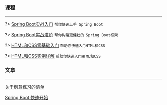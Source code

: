 ### 课程
----

?>  [Spring Boot实战入门](https://i.xue.taobao.com/detail.htm?spm=a2174.7765247.0.0.HOuZ9J&courseId=83262)
`帮你快速上手 Spring Boot `

?>  [Spring Boot实战进阶](https://i.xue.taobao.com/detail.htm?spm=a2174.7765247.0.0.HOuZ9J&courseId=83267)
`帮你构建更健壮的 Spring Boot框架`

?>  [HTML和CSS零基础入门](https://i.xue.taobao.com/detail.htm?spm=a2174.7765247.0.0.HOuZ9J&courseId=81553)
`帮助你快速入门HTML和CSS`

?>  [HTML和CSS实例详解](https://i.xue.taobao.com/detail.htm?spm=a2174.7765247.0.0.HOuZ9J&courseId=83280)
`帮助你快速入门HTML和CSS`

### 文章

----

[关于刻意练习的清单](zh-cn/blog/关于刻意练习的清单.md ":target=_blank")

[Spring Boot 快速开始](zh-cn/guides/spring-boot.md ":target=_blank")

<!-- ### 联系

[![](https://img.shields.io/badge/Telegram-中文群-40ace3.svg)](https://telegram.me/joinchat/BGyWwD9ZNqE3pLbhXc-VgQ)
[![](https://img.shields.io/badge/Telegram-中文频道-40ace3.svg)](https://telegram.me/snipaste)
[![](https://img.shields.io/badge/微博-@Snipaste-eb192d.svg)](https://weibo.com/snipaste)

[![](https://img.shields.io/badge/Telegram-group-40ace3.svg)](https://telegram.me/joinchat/BGyWwEDqrqiwizDA6gt16g)
[![](https://img.shields.io/badge/Telegram-channel-40ace3.svg)](https://telegram.me/snipaste_en)
[![Twitter Follow](https://img.shields.io/twitter/follow/snipaste.svg?style=social&label=Follow)](https://twitter.com/Snipaste)

Email：[snipaste.app@gmail.com](mailto:snipaste.app@gmail.com)

## 捐赠

如果喜欢 Snipaste，希望你能向家人和朋友介绍它 :heart:

你也可以通过捐赠来鼓励我继续改进它，谢谢你的支持！

[![alipay](https://img.shields.io/badge/捐赠-支付宝-00aaee.svg)](https://i.v2ex.co/F6m7g9Ha.png)
[![wechat](https://img.shields.io/badge/捐赠-微信-51c332.svg)](https://i.v2ex.co/87qHMt5q.png)
[![bitcoin](https://img.shields.io/badge/捐赠-比特币-f7931a.svg)](https://i.v2ex.co/UwhVMHD7.png)
[![paypal](https://img.shields.io/badge/捐赠-Paypal-fd8200.svg)](https://www.paypal.com/cgi-bin/webscr?cmd=_s-xclick&hosted_button_id=URBJ7KXA99BA2) -->

<!-- ?> *TODO* 完善示例 -->
